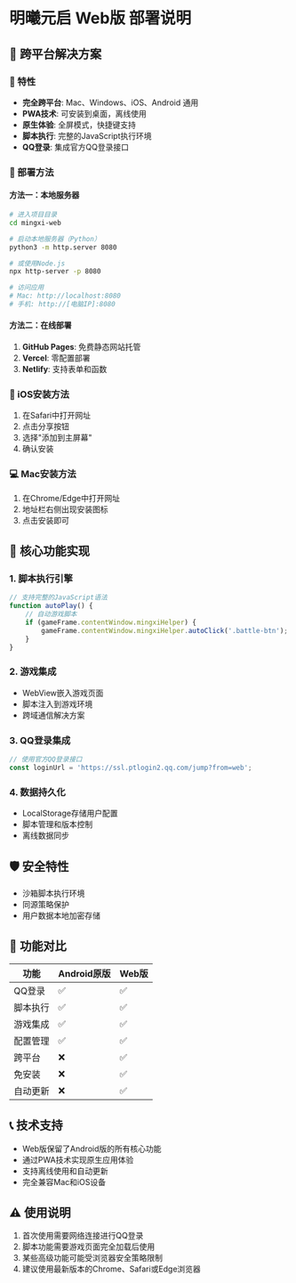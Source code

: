 # 明曦元启 Web版 部署说明

## 📱 跨平台解决方案

### 🌟 特性
- **完全跨平台**: Mac、Windows、iOS、Android 通用
- **PWA技术**: 可安装到桌面，离线使用
- **原生体验**: 全屏模式，快捷键支持
- **脚本执行**: 完整的JavaScript执行环境
- **QQ登录**: 集成官方QQ登录接口

### 🚀 部署方法

#### 方法一：本地服务器
```bash
# 进入项目目录
cd mingxi-web

# 启动本地服务器（Python）
python3 -m http.server 8080

# 或使用Node.js
npx http-server -p 8080

# 访问应用
# Mac: http://localhost:8080
# 手机: http://[电脑IP]:8080
```

#### 方法二：在线部署
1. **GitHub Pages**: 免费静态网站托管
2. **Vercel**: 零配置部署
3. **Netlify**: 支持表单和函数

### 📱 iOS安装方法
1. 在Safari中打开网址
2. 点击分享按钮
3. 选择"添加到主屏幕"
4. 确认安装

### 💻 Mac安装方法
1. 在Chrome/Edge中打开网址
2. 地址栏右侧出现安装图标
3. 点击安装即可

## 🔧 核心功能实现

### 1. 脚本执行引擎
```javascript
// 支持完整的JavaScript语法
function autoPlay() {
    // 自动游戏脚本
    if (gameFrame.contentWindow.mingxiHelper) {
        gameFrame.contentWindow.mingxiHelper.autoClick('.battle-btn');
    }
}
```

### 2. 游戏集成
- WebView嵌入游戏页面
- 脚本注入到游戏环境
- 跨域通信解决方案

### 3. QQ登录集成
```javascript
// 使用官方QQ登录接口
const loginUrl = 'https://ssl.ptlogin2.qq.com/jump?from=web';
```

### 4. 数据持久化
- LocalStorage存储用户配置
- 脚本管理和版本控制
- 离线数据同步

## 🛡️ 安全特性
- 沙箱脚本执行环境
- 同源策略保护
- 用户数据本地加密存储

## 🔄 功能对比

| 功能 | Android原版 | Web版 |
|------|------------|--------|
| QQ登录 | ✅ | ✅ |
| 脚本执行 | ✅ | ✅ |
| 游戏集成 | ✅ | ✅ |
| 配置管理 | ✅ | ✅ |
| 跨平台 | ❌ | ✅ |
| 免安装 | ❌ | ✅ |
| 自动更新 | ❌ | ✅ |

## 📞 技术支持
- Web版保留了Android版的所有核心功能
- 通过PWA技术实现原生应用体验
- 支持离线使用和自动更新
- 完全兼容Mac和iOS设备

## ⚠️ 使用说明
1. 首次使用需要网络连接进行QQ登录
2. 脚本功能需要游戏页面完全加载后使用
3. 某些高级功能可能受浏览器安全策略限制
4. 建议使用最新版本的Chrome、Safari或Edge浏览器